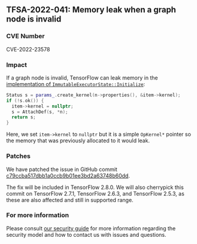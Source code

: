 ## TFSA-2022-041: Memory leak when a graph node is invalid

### CVE Number
CVE-2022-23578

### Impact
If a graph node is invalid, TensorFlow can leak memory in the [implementation of `ImmutableExecutorState::Initialize`](https://github.com/tensorflow/tensorflow/blob/a1320ec1eac186da1d03f033109191f715b2b130/tensorflow/core/common_runtime/immutable_executor_state.cc#L84-L262):

```cc
Status s = params_.create_kernel(n->properties(), &item->kernel);
if (!s.ok()) {
  item->kernel = nullptr;
  s = AttachDef(s, *n);
  return s;
}
```

Here, we set `item->kernel` to `nullptr` but it is a simple `OpKernel*` pointer so the memory that was previously allocated to it would leak.

### Patches
We have patched the issue in GitHub commit [c79ccba517dbb1a0ccb9b01ee3bd2a63748b60dd](https://github.com/tensorflow/tensorflow/commit/c79ccba517dbb1a0ccb9b01ee3bd2a63748b60dd).

The fix will be included in TensorFlow 2.8.0. We will also cherrypick this commit on TensorFlow 2.7.1, TensorFlow 2.6.3, and TensorFlow 2.5.3, as these are also affected and still in supported range.

### For more information
Please consult [our security guide](https://github.com/tensorflow/tensorflow/blob/master/SECURITY.md) for more information regarding the security model and how to contact us with issues and questions.
